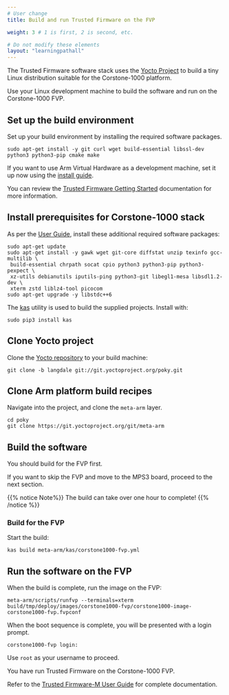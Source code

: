 ```yaml
---
# User change
title: Build and run Trusted Firmware on the FVP

weight: 3 # 1 is first, 2 is second, etc.

# Do not modify these elements
layout: "learningpathall"
---
```

The Trusted Firmware software stack uses the [Yocto Project](https://www.yoctoproject.org/) to build a tiny Linux distribution suitable for the Corstone-1000 platform.

Use your Linux development machine to build the software and run on the Corstone-1000 FVP.

## Set up the build environment

Set up your build environment by installing the required software packages. 

```console
sudo apt-get install -y git curl wget build-essential libssl-dev python3 python3-pip cmake make
```

If you want to use Arm Virtual Hardware as a development machine, set it up now using the [install guide](/install-guides/avh/).

You can review the [Trusted Firmware Getting Started](https://tf-m-user-guide.trustedfirmware.org/getting_started/index.html) documentation for more information.

## Install prerequisites for Corstone-1000 stack

As per the [User Guide](https://corstone1000.docs.arm.com/en/latest/user-guide.html), install these additional required software packages:

```console
sudo apt-get update
sudo apt-get install -y gawk wget git-core diffstat unzip texinfo gcc-multilib \
 build-essential chrpath socat cpio python3 python3-pip python3-pexpect \
 xz-utils debianutils iputils-ping python3-git libegl1-mesa libsdl1.2-dev \
 xterm zstd liblz4-tool picocom
sudo apt-get upgrade -y libstdc++6
```
The [kas](https://pypi.org/project/kas/) utility is used to build the supplied projects. Install with:
```console
sudo pip3 install kas
```

## Clone Yocto project

Clone the [Yocto repository](https://www.yoctoproject.org/software-overview/downloads/) to your build machine:

```console
git clone -b langdale git://git.yoctoproject.org/poky.git
```

## Clone Arm platform build recipes

Navigate into the project, and clone the `meta-arm` layer.

```console
cd poky
git clone https://git.yoctoproject.org/git/meta-arm
```

## Build the software 

You should build for the FVP first. 

If you want to skip the FVP and move to the MPS3 board, proceed to the next section.

{{% notice Note%}}
The build can take over one hour to complete!
{{% /notice %}}

### Build for the FVP

Start the build:

```console
kas build meta-arm/kas/corstone1000-fvp.yml
```
## Run the software on the FVP

When the build is complete, run the image on the FVP:

```console
meta-arm/scripts/runfvp --terminals=xterm build/tmp/deploy/images/corstone1000-fvp/corstone1000-image-corstone1000-fvp.fvpconf
```

When the boot sequence is complete, you will be presented with a login prompt.

```output
corstone1000-fvp login:
```

Use `root` as your username to proceed.

You have run Trusted Firmware on the Corstone-1000 FVP. 

Refer to the [Trusted Firmware-M User Guide](https://tf-m-user-guide.trustedfirmware.org/platform/arm/corstone1000/readme.html) for complete documentation.
